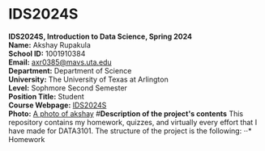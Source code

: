 # IDS2024S
**IDS2024S, Introduction to Data Science, Spring 2024**  
**Name:** Akshay Rupakula  
**School ID:** 1001910384  
**Email:** axr0385@mavs.uta.edu  
**Department:** Department of Science  
**University:** The University of Texas at Arlington  
**Level:** Sophmore Second Semester  
**Position Title:** Student  
**Course Webpage:** [IDS2024S](wwww.cdslab.org)  
**Photo:**  [A photo of akshay](file:///Users/akshayrupakula/Desktop/_92593800_gettyimages-482923234.jpg)
#**Description of the project's contents**
This repository contains my homework, quizzes, and virtually every effort that I have made for DATA3101. The structure of the project is the following:
⋅⋅* Homework
